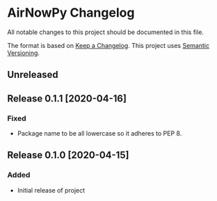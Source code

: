 # AirNowPy Changelog

All notable changes to this project should be documented in this file.

The format is based on [Keep a Changelog](https://keepachangelog.com/en/1.0.0/).
This project uses [Semantic Versioning](https://semver.org/spec/v2.0.0.html).

## Unreleased

## Release 0.1.1 [2020-04-16]
### Fixed
- Package name to be all lowercase so it adheres to PEP 8.

## Release 0.1.0 [2020-04-15]
### Added
- Initial release of project
